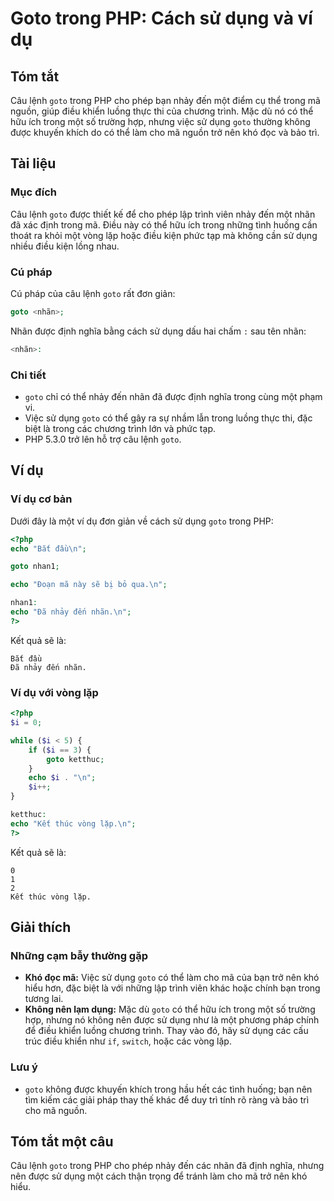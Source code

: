 <!--
Meta Description: # Goto trong PHP: Cách sử dụng và ví dụ ## Tóm tắt Câu lệnh `goto` trong PHP cho phép bạn nhảy đến một điểm cụ thể trong mã nguồn, giúp điều khiển luồ...
Meta Keywords: goto, trong, php, dụng, một
-->

# Goto trong PHP: Cách sử dụng và ví dụ

## Tóm tắt
Câu lệnh `goto` trong PHP cho phép bạn nhảy đến một điểm cụ thể trong mã nguồn, giúp điều khiển luồng thực thi của chương trình. Mặc dù nó có thể hữu ích trong một số trường hợp, nhưng việc sử dụng `goto` thường không được khuyến khích do có thể làm cho mã nguồn trở nên khó đọc và bảo trì.

## Tài liệu
### Mục đích
Câu lệnh `goto` được thiết kế để cho phép lập trình viên nhảy đến một nhãn đã xác định trong mã. Điều này có thể hữu ích trong những tình huống cần thoát ra khỏi một vòng lặp hoặc điều kiện phức tạp mà không cần sử dụng nhiều điều kiện lồng nhau.

### Cú pháp
Cú pháp của câu lệnh `goto` rất đơn giản:
```php
goto <nhãn>;
```
Nhãn được định nghĩa bằng cách sử dụng dấu hai chấm `:` sau tên nhãn:
```php
<nhãn>:
```

### Chi tiết
- `goto` chỉ có thể nhảy đến nhãn đã được định nghĩa trong cùng một phạm vi.
- Việc sử dụng `goto` có thể gây ra sự nhầm lẫn trong luồng thực thi, đặc biệt là trong các chương trình lớn và phức tạp.
- PHP 5.3.0 trở lên hỗ trợ câu lệnh `goto`.

## Ví dụ
### Ví dụ cơ bản
Dưới đây là một ví dụ đơn giản về cách sử dụng `goto` trong PHP:
```php
<?php
echo "Bắt đầu\n";

goto nhan1;

echo "Đoạn mã này sẽ bị bỏ qua.\n";

nhan1:
echo "Đã nhảy đến nhãn.\n";
?>
```
Kết quả sẽ là:
```
Bắt đầu
Đã nhảy đến nhãn.
```

### Ví dụ với vòng lặp
```php
<?php
$i = 0;

while ($i < 5) {
    if ($i == 3) {
        goto ketthuc;
    }
    echo $i . "\n";
    $i++;
}

ketthuc:
echo "Kết thúc vòng lặp.\n";
?>
```
Kết quả sẽ là:
```
0
1
2
Kết thúc vòng lặp.
```

## Giải thích
### Những cạm bẫy thường gặp
- **Khó đọc mã:** Việc sử dụng `goto` có thể làm cho mã của bạn trở nên khó hiểu hơn, đặc biệt là với những lập trình viên khác hoặc chính bạn trong tương lai.
- **Không nên lạm dụng:** Mặc dù `goto` có thể hữu ích trong một số trường hợp, nhưng nó không nên được sử dụng như là một phương pháp chính để điều khiển luồng chương trình. Thay vào đó, hãy sử dụng các cấu trúc điều khiển như `if`, `switch`, hoặc các vòng lặp.

### Lưu ý
- `goto` không được khuyến khích trong hầu hết các tình huống; bạn nên tìm kiếm các giải pháp thay thế khác để duy trì tính rõ ràng và bảo trì cho mã nguồn.

## Tóm tắt một câu
Câu lệnh `goto` trong PHP cho phép nhảy đến các nhãn đã định nghĩa, nhưng nên được sử dụng một cách thận trọng để tránh làm cho mã trở nên khó hiểu.